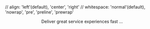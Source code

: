 // align: 'left'(default), 'center', 'right'
// whitespace: 'normal'(default), 'nowrap', 'pre', 'preline', 'prewrap'
<P 
  align="center"
  whitespace="nowrap"
  color="text-gray-500 dark:text-gray-400"
  >Deliver great service experiences fast ...
</P>